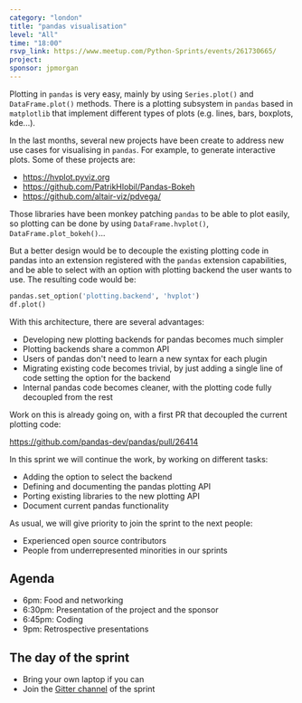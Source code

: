 ```yaml
---
category: "london"
title: "pandas visualisation"
level: "All"
time: "18:00"
rsvp_link: https://www.meetup.com/Python-Sprints/events/261730665/
project:
sponsor: jpmorgan
---
```


Plotting in `pandas` is very easy, mainly by using `Series.plot()` and `DataFrame.plot()` methods.
There is a plotting subsystem in `pandas` based in `matplotlib` that implement different types of
plots (e.g. lines, bars, boxplots, kde...).

In the last months, several new projects have been create to address new use cases for visualising
in `pandas`. For example, to generate interactive plots. Some of these projects are:

- https://hvplot.pyviz.org
- https://github.com/PatrikHlobil/Pandas-Bokeh
- https://github.com/altair-viz/pdvega/

Those libraries have been monkey patching `pandas` to be able to plot easily, so plotting can be
done by using `DataFrame.hvplot()`, `DataFrame.plot_bokeh()`...

But a better design would be to decouple the existing plotting code in pandas into an extension
registered with the `pandas` extension capabilities, and be able to select with an option with
plotting backend the user wants to use. The resulting code would be:

```python
pandas.set_option('plotting.backend', 'hvplot')
df.plot()
```

With this architecture, there are several advantages:

- Developing new plotting backends for pandas becomes much simpler
- Plotting backends share a common API
- Users of pandas don't need to learn a new syntax for each plugin
- Migrating existing code becomes trivial, by just adding a single line of code setting the option for the backend
- Internal pandas code becomes cleaner, with the plotting code fully decoupled from the rest

Work on this is already going on, with a first PR that decoupled the current plotting code:

https://github.com/pandas-dev/pandas/pull/26414

In this sprint we will continue the work, by working on different tasks:
- Adding the option to select the backend
- Defining and documenting the pandas plotting API
- Porting existing libraries to the new plotting API
- Document current pandas functionality

As usual, we will give priority to join the sprint to the next people:

- Experienced open source contributors
- People from underrepresented minorities in our sprints

Agenda
------

- 6pm: Food and networking
- 6:30pm: Presentation of the project and the sponsor
- 6:45pm: Coding
- 9pm: Retrospective presentations


The day of the sprint
---------------------

- Bring your own laptop if you can
- Join the [Gitter channel](https://gitter.im/py-sprints/pandas-bokeh) of the sprint
